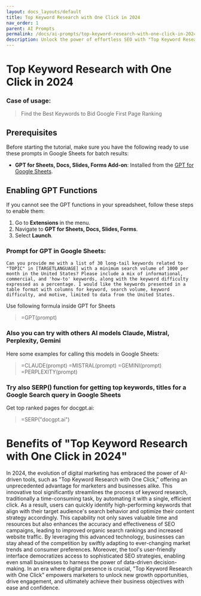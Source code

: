 ```yaml
---
layout: docs_layouts/default
title: Top Keyword Research with One Click in 2024
nav_order: 1
parent: AI Prompts
permalink: /docs/ai-prompts/top-keyword-research-with-one-click-in-2024
description: Unlock the power of effortless SEO with "Top Keyword Research with One Click in 2024." Discover the latest tools and strategies to boost your online presence and drive targeted traffic. Experience cutting-edge technology that simplifies finding high-ranking keywords in an instant.
---
```


# Top Keyword Research with One Click in 2024

### Case of usage:
> Find the Best Keywords to Bid Google First Page Ranking

## Prerequisites

Before starting the tutorial, make sure you have the following ready to use these prompts in Google Sheets for batch results:

- **GPT for Sheets, Docs, Slides, Forms Add-on**: Installed from the [GPT for Google Sheets](https://workspace.google.com/u/0/marketplace/app/gpt_for_sheets_docs_forms_slides/466607203252).

## Enabling GPT Functions

If you cannot see the GPT functions in your spreadsheet, follow these steps to enable them:

1. Go to **Extensions** in the menu.
2. Navigate to **GPT for Sheets, Docs, Slides, Forms**.
3. Select **Launch**.


### Prompt for GPT in Google Sheets:
```shell
Can you provide me with a list of 30 long-tail keywords related to "TOPIC" in [TARGETLANGUAGE] with a minimum search volume of 1000 per month in the United States? Please include a mix of informational, commercial, and 'how-to' keywords, along with the keyword difficulty expressed as a percentage. I would like the keywords presented in a table format with columns for keyword, search volume, keyword difficulty, and motive, limited to data from the United States.
```

Use following formula inside GPT for Sheets
> =GPT(prompt)

### Also you can try with others AI models Claude, Mistral, Perplexity, Gemini
Here some examples for calling this models in Google Sheets:

> =CLAUDE(prompt)
> =MISTRAL(prompt)
> =GEMINI(prompt)
> =PERPLEXITY(prompt)


### Try also SERP() function for getting top keywords, titles for a Google Search query in Google Sheets

Get top ranked pages for docgpt.ai:

> =SERP("docgpt.ai")



# Benefits of "Top Keyword Research with One Click in 2024"

In 2024, the evolution of digital marketing has embraced the power of AI-driven tools, such as "Top Keyword Research with One Click," offering an unprecedented advantage for marketers and businesses alike. This innovative tool significantly streamlines the process of keyword research, traditionally a time-consuming task, by automating it with a single, efficient click. As a result, users can quickly identify high-performing keywords that align with their target audience's search behavior and optimize their content strategy accordingly. This capability not only saves valuable time and resources but also enhances the accuracy and effectiveness of SEO campaigns, leading to improved organic search rankings and increased website traffic. By leveraging this advanced technology, businesses can stay ahead of the competition by swiftly adapting to ever-changing market trends and consumer preferences. Moreover, the tool's user-friendly interface democratizes access to sophisticated SEO strategies, enabling even small businesses to harness the power of data-driven decision-making. In an era where digital presence is crucial, "Top Keyword Research with One Click" empowers marketers to unlock new growth opportunities, drive engagement, and ultimately achieve their business objectives with ease and confidence.
